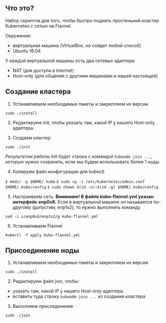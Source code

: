 ## Что это?
Набор скриптов для того, чтобы быстро поднять простенький кластер Kubernetes с сетью на Flannel.

Окружение:
* виртуальная машина (VirtualBox, но сойдет любой способ)
* Ubuntu 18.04

У каждой виртуальной машины есть два сетевых адаптера
* NAT (для доступа в Internet)
* Host-only (для общения с другими машинами и нашей настоящей)

## Создание кластера

1. Устанавливаем необходимые пакеты и закрепляем их версии

`sudo ./install`

2. Редактируем init, чтобы указать там, какой IP у нашего Host-only адаптера.

3. Создаем кластер

`sudo ./init`

Результатом работы init будет строка с командой `kubeadm join ...`, которую нужно сохранить, если мы будем использовать более 1 ноды

4. Копируем файл конфигурации для kubectl

`$ mkdir -p $HOME/.kube`
`$ sudo cp -i /etc/kubernetes/admin.conf $HOME/.kube/config`
`$ sudo chown $(id -u):$(id -g) $HOME/.kube/config`

5. Настраиваем сеть. **Внимание! В файле kube-flannel.yml указан интерфейс enp0s8.** Если в виртуальной машине он называется по-другому (допустим, enp1s2), то нужно выполнить команду

`sed -i s/enp0s8/enp1s2/g kube-flannel.yml`

6. Устанавливаем Flannel

`kubectl -f apply kube-flannel.yml`

## Присоединение ноды

1. Устанавливаем необходимые пакеты и закрепляем их версии

`sudo ./install`

2. Редактируем файл join, чтобы:
- указать там, какой IP у нашего Host-only адаптера.
- вставить туда строку `kubeadm join ...` из создания кластера

3. Выполняем присоединение

`sudo ./join`


